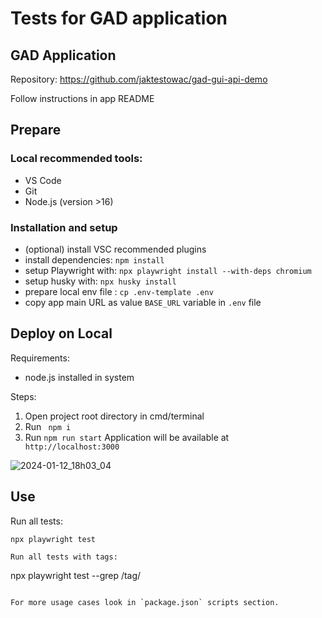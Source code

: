 # Tests for GAD application

## GAD Application

Repository: https://github.com/jaktestowac/gad-gui-api-demo

Follow instructions in app README

## Prepare

### Local recommended tools:

- VS Code
- Git
- Node.js (version >16)

### Installation and setup

- (optional) install VSC recommended plugins
- install dependencies: `npm install`
- setup Playwright with: `npx playwright install --with-deps chromium`
- setup husky with: `npx husky install`
- prepare local env file : `cp .env-template .env`
- copy app main URL as value `BASE_URL` variable in `.env` file

## Deploy on Local

Requirements:

- node.js installed in system

Steps:

1. Open project root directory in cmd/terminal
2. Run ` npm i`
3. Run `npm run start`
   Application will be available at ` http://localhost:3000`

![2024-01-12_18h03_04](https://github.com/DominikCLK/Automation-tests-project-Playwright/assets/75272795/535ca31b-352e-4979-b8c4-234deb5a4bc2)

## Use

Run all tests:

```
npx playwright test

Run all tests with tags:

```

npx playwright test --grep /tag/

```

For more usage cases look in `package.json` scripts section.
```
